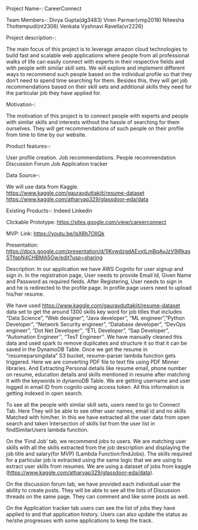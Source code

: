 Project Name-: CareerConnect

Team Members-:
Divya Gupta(dg3483)
Viren Parmar(vmp2018)
Niteesha Thottempudi(nt2306)
Venkata Vyshnavi Ravella(vr2226)

Project description-:

The main focus of this project is to leverage amazon cloud technologies to build fast and scalable web applications where people from all professional walks of life can easily connect with experts in their respective fields and with people with similar skill sets. We will explore and implement different ways to recommend such people based on the individual profile so that they don’t need to spend time searching for them. Besides this, they will get job recommendations based on their skill sets and additional skills they need for the particular job they have applied for.

Motivation-:

The motivation of this project is to connect people with experts and people with similar skills and interests without the hassle of searching for them ourselves. They will get recommendations of such people on their profile from time to time by our website. 

Product features-:

User profile creation.
Job recommendations.
People recommendation
Discussion Forum
Job Application tracker

Data Source-: 

We will use data from Kaggle.
 https://www.kaggle.com/gauravduttakiit/resume-dataset 
 https://www.kaggle.com/atharvap329/glassdoor-eda/data
 
Existing Products-:
Indeed
Linkedin


Clickable Prototype:
https://sites.google.com/view/careerconnect

MVP: 
Link: https://youtu.be/IsX6h7OIIQk 

Presentation:
https://docs.google.com/presentation/d/1lKvwdzgdAEvxtLmBqAvJzV9iRkasSTfqpN4CHBMA5Gw/edit?usp=sharing

Description:
In our application we have AWS Cognito for user signup and sign in. In the registration page, User needs to provide Email Id, Given Name and Password as required fields. After Registering, User needs to sign in and he is redirected to the profile page. In profile page users need to upload his/her resume. 

We have used https://www.kaggle.com/gauravduttakiit/resume-dataset data set to get the around 1300 skills key word for job tilles that includes “Data Science”, “Web designer”, “Java developer”, “ML engineer”,”Python Developer”, “Network Security engineer”, “Database developer”, “DevOps engineer”, “Dot Net Developer'', “ETL Developer”, “Sap Developer”, “Automation Engineer'', “TesT Engineer''. We have manually cleaned this data and used spark to remove duplicates and structure it so that it can be saved in the DynamoDB Table.  Once we get the resume in “resumeparsingdata” S3 bucket, resume-parser lambda function gets triggered. Here we are converting PDF file to text file using PDF Minner libraries. And Extracting Personal details like resume email, phone number on resume, education details and skills mentioned in resume after matching it with the keywords in dynamoDB Table. We are getting username and user logged in email ID from cognito using access token. All this information is getting indexed in open search. 

To see all the people with similar skill sets, users need to go to Connect Tab. Here They will be able to see other user names, email id and no skills Matched with him/her. In this we have extracted all the user data from open search and taken Intersection of skills list from the user list in findSimilarUsers lambda function. 

On the ‘Find Job’ tab, we recommend jobs to users. We are matching user skills with all the skills extracted from the job description and displaying the job title and salary(for MVP) (Lambda Function:findJobs). The skills required for a particular job is extracted using the same logic that we are using to extract user skills from resumes. 
We are using a dataset of jobs from kaggle (https://www.kaggle.com/atharvap329/glassdoor-eda/data).

On the discussion forum tab, we have provided each individual user the ability to create posts. They will be able to see all the lists of Discussion threads on the same page. They can comment and like some posts as well.

On the Application tracker tab users can see the list of jobs they have applied to and that application history. Users can also update the status as he/she progresses with some applications to keep the track.  
